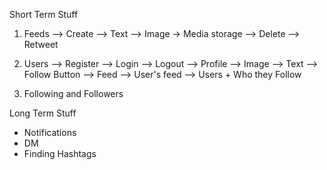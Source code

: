 Short Term Stuff

1. Feeds
    --> Create
         --> Text
         --> Image -> Media storage
    --> Delete
    --> Retweet

2. Users
     --> Register
         --> Login
         --> Logout
         --> Profile
             --> Image
             --> Text
             --> Follow Button
    --> Feed
         --> User's feed
         --> Users + Who they Follow


    
3.  Following and Followers


Long Term Stuff

- Notifications 
- DM
- Finding Hashtags


